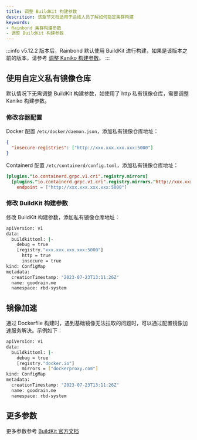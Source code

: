 ```yaml
---
title: 调整 BuildKit 构建参数
descrition: 该章节文档适用于运维人员了解如何指定集群构建
keywords:
- Rainbond 集群构建参数
- 调整 BuildKit 构建参数
---
```


:::info
v5.12.2 版本后，Rainbond 默认使用 BuildKit 进行构建，如果是该版本之前的版本，请参考 [调整 Kaniko 构建参数](https://v5.14-docs.rainbond.com/docs/ops-guide/management/kaniko-args)。
:::
## 使用自定义私有镜像仓库

默认情况下无需调整 BuildKit 构建参数，如使用了 http 私有镜像仓库，需要调整 Kaniko 构建参数。

### 修改容器配置

Docker 配置 `/etc/docker/daemon.json`，添加私有镜像仓库地址：

```json
{
  "insecure-registries": ["http://xxx.xxx.xxx.xxx:5000"]
}
```

Containerd 配置 `/etc/containerd/config.toml`，添加私有镜像仓库地址：

```toml
[plugins."io.containerd.grpc.v1.cri".registry.mirrors]
  [plugins."io.containerd.grpc.v1.cri".registry.mirrors."http://xxx.xxx.xxx.xxx:5000"]
    endpoint = ["http://xxx.xxx.xxx.xxx:5000"]
```

### 修改 BuildKit 构建参数

修改 BuildKit 构建参数，添加私有镜像仓库地址：

```bash title="kubectl edit cm goodrain.me -n rbd-system"
apiVersion: v1
data:
  buildkittoml: |-
    debug = true
    [registry."xxx.xxx.xxx.xxx:5000"]
      http = true
      insecure = true
kind: ConfigMap
metadata:
  creationTimestamp: "2023-07-23T13:11:26Z"
  name: goodrain.me
  namespace: rbd-system
```

## 镜像加速

通过 Dockerfile 构建时，遇到基础镜像无法拉取的问题时，可以通过配置镜像加速服务解决。示例如下：

```bash title="kubectl edit cm goodrain.me -n rbd-system"
apiVersion: v1
data:
  buildkittoml: |-
    debug = true
    [registry."docker.io"]
      mirrors = ["dockerproxy.com"]
kind: ConfigMap
metadata:
  creationTimestamp: "2023-07-23T13:11:26Z"
  name: goodrain.me
  namespace: rbd-system
```


## 更多参数

更多参数参考 [BuildKit 官方文档](https://github.com/moby/buildkit)